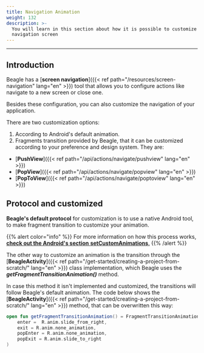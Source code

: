 ```yaml
---
title: Navigation Animation
weight: 132
description: >-
  You will learn in this section about how it is possible to customize Beagle's
  navigation screen
---
```


---

## Introduction

Beagle has a [**screen navigation**]({{< ref path="/resources/screen-navigation" lang="en" >}}) tool that allows you to configure actions like navigate to a new screen or close one. 

Besides these configuration, you can also customize the navigation of your application. 

There are two customization options:

1. According to Android's default animation.
2. Fragments transition provided by Beagle, that it can be customized according to your preference and design system. They are: 

* [**PushView**]({{< ref path="/api/actions/navigate/pushview" lang="en" >}})
* [**PopView**]({{< ref path="/api/actions/navigate/popview" lang="en" >}})
* [**PopToView**]({{< ref path="/api/actions/navigate/poptoview" lang="en" >}})

## Protocol and customized 

**Beagle's default protocol** for customization is to use a native Android tool, to make fragment transition to customize your animation.

{{% alert color="info" %}}
For more information on how this process works, [**check out the Android's section**  **setCustomAnimations**.](https://developer.android.com/reference/android/app/FragmentTransaction#setCustomAnimations%28int,%20int,%20int,%20int%29)
{{% /alert %}}

The other way to customize an animation is the transition through the [**BeagleActivity**]({{< ref path="/get-started/creating-a-project-from-scratch/" lang="en" >}}) class implementation, which Beagle uses the _**getFragmentTransitionAnimation\(\)**_ method.

In case this method it isn't implemented and customized, the transitions will follow Beagle's default animation. The code below shows the [**BeagleActivity**]({{< ref path="/get-started/creating-a-project-from-scratch/" lang="en" >}}) method, that can be overwritten this way:

```kotlin
open fun getFragmentTransitionAnimation() = FragmentTransitionAnimation(
    enter =  R.anim.slide_from_right,
    exit = R.anim.none_animation,
    popEnter = R.anim.none_animation,
    popExit = R.anim.slide_to_right
)
```
